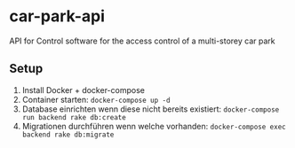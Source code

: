 # car-park-api
API for Control software for the access control of a multi-storey car park

## Setup

1. Install Docker + docker-compose
2. Container starten: `docker-compose up -d`
3. Database einrichten wenn diese nicht bereits existiert: `docker-compose run backend rake db:create`
4. Migrationen durchführen wenn welche vorhanden: `docker-compose exec backend rake db:migrate`

